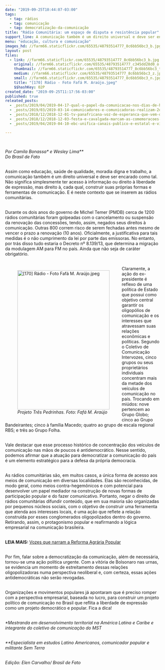 ```yaml
---
date: "2019-09-25T10:44:07-03:00"
tags:
  - tag: rádios
  - tag: comunicação
  - tag: democratização-da-comunicação
title: "Rádio Comunitária: um espaço de disputa e resistência popular"
support_line: A comunicação também é um direito universal e deve ser encarado como tal
menu: "educação, cultura e comunicação"
images_hd: //farm66.staticflickr.com/65535/48793514777_8c6bb56bc3_b.jpg
layout: post
files:
  - link: //farm66.staticflickr.com/65535/48793514777_8c6bb56bc3_b.jpg
    original: //farm66.staticflickr.com/65535/48793514777_c345dd28d0_o.jpg
    thumbnail: //farm66.staticflickr.com/65535/48793514777_8c6bb56bc3_t.jpg
    medium: //farm66.staticflickr.com/65535/48793514777_8c6bb56bc3_z.jpg
    small: //farm66.staticflickr.com/65535/48793514777_8c6bb56bc3_n.jpg
    title: "[170] Rádio - Foto Fafá M. Araújo.jpeg"
    $$hashKey: 02P
created_date: "2019-09-25T11:17:56-03:00"
published: true
releated_posts:
  - _posts/2019/04/2019-04-17-qual-o-papel-da-comunicacao-nos-dias-de-hoje.md
  - _posts/2019/03/2019-03-14-comunicadores-e-comunicadoras-realizam-2o-encontro-das-radios-livres-do-mst-no-ceara.md
  - _posts/2018/12/2018-12-01-tv-panafricana-voz-de-esperanca-que-vem-da-africa.md
  - _posts/2018/12/2018-12-03-festa-e-cavalgada-marcam-as-comemoracoes-de-aniversario-da-radio-camponesa.md
  - _posts/2019/04/2019-04-10-ebc-unifica-canais-publico-e-estatal-e-viola-constituicao.md

---
```

<p>&nbsp;</p>

<p><em>Por Camila Bonassa* e Wesley Lima**<br />
Do&nbsp;Brasil de Fato&nbsp;</em><br />
&nbsp;</p>

<p>Assim como educa&ccedil;&atilde;o, sa&uacute;de de qualidade, moradia digna e trabalho, a comunica&ccedil;&atilde;o tamb&eacute;m &eacute; um direito universal e deve ser encarado como tal. N&atilde;o significa simplesmente ter acesso &agrave; informa&ccedil;&atilde;o ou direito &agrave; liberdade de express&atilde;o, mas direito &agrave;, cada qual, construir suas pr&oacute;prias formas e ferramentas de comunica&ccedil;&atilde;o. E &eacute; neste contexto que se inserem as r&aacute;dios comunit&aacute;rias.<br />
&nbsp;</p>

<p>Durante os dois anos do governo de Michel Temer (PMDB) cerca de 1200 r&aacute;dios comunit&aacute;rias foram golpeadas com o cancelamento ou suspens&atilde;o da renova&ccedil;&atilde;o das concess&otilde;es, tendo, assim, negados seus direitos &agrave; comunica&ccedil;&atilde;o. Outras 800 correm risco de serem fechadas antes mesmo de vencer o prazo a renova&ccedil;&atilde;o (10 anos). Oficialmente, a justificativa para tais medidas &eacute; o n&atilde;o cumprimento da lei por parte das emissoras. No entanto, por tr&aacute;s disso tudo estaria o Decreto n&ordm; 8.139/13, que determina a migra&ccedil;&atilde;o da modulagem AM para FM no pa&iacute;s. Ainda que n&atilde;o seja de car&aacute;ter obrigat&oacute;rio.<br />
&nbsp;</p>

<figure class="image" style="float:left"><img alt="[170] Rádio - Foto Fafá M. Araújo.jpeg" height="454" src="//farm66.staticflickr.com/65535/48793514777_8c6bb56bc3_b.jpg" width="300" />
<figcaption><em>Projeto Tr&ecirc;s Pedrinhas. Foto: Faf&aacute; M. Ara&uacute;jo</em></figcaption>
</figure>

<p>Claramente, a a&ccedil;&atilde;o do ex-presidente &eacute; reflexo de uma pol&iacute;tica de Estado que possui como objetivo central garantir os oligop&oacute;lios de comunica&ccedil;&atilde;o e os interesses que atravessam suas rela&ccedil;&otilde;es econ&ocirc;micas e pol&iacute;ticas. Segundo o Coletivo de Comunica&ccedil;&atilde;o Intervozes, cinco grupos ou seus propriet&aacute;rios individuais concentram mais da metade dos ve&iacute;culos de comunica&ccedil;&atilde;o no pa&iacute;s. Trocando em mi&uacute;dos: nove pertencem ao Grupo Globo; cinco ao Grupo Bandeirantes; cinco &agrave; fam&iacute;lia Macedo; quatro ao grupo de escala regional RBS; e tr&ecirc;s ao Grupo Folha.<br />
&nbsp;</p>

<p>Vale destacar que esse processo hist&oacute;rico de concentra&ccedil;&atilde;o dos ve&iacute;culos de comunica&ccedil;&atilde;o nas m&atilde;os de poucos &eacute; antidemocr&aacute;tico. Nesse sentido, podemos afirmar que a atua&ccedil;&atilde;o para democratizar a comunica&ccedil;&atilde;o do pa&iacute;s &eacute; um elemento estrat&eacute;gico para a defesa da pr&oacute;pria democracia.<br />
&nbsp;</p>

<p>As r&aacute;dios comunit&aacute;rias s&atilde;o, em muitos casos, a &uacute;nica forma de acesso aos meios de comunica&ccedil;&atilde;o em diversas localidades. Elas s&atilde;o reconhecidas, de modo geral, como meios contra-hegem&ocirc;nicos e com potencial para desenvolver um papel mediador na constru&ccedil;&atilde;o de novas formas de participa&ccedil;&atilde;o popular e do fazer comunicativo. Portanto, negar o direito de r&aacute;dios comunit&aacute;rias difundir conte&uacute;do, que em sua maioria s&atilde;o organizadas por pequenos n&uacute;cleos sociais, com o objetivo de construir uma ferramenta que atenda aos interesses locais, &eacute; uma a&ccedil;&atilde;o que reflete a rela&ccedil;&atilde;o constru&iacute;da por esses conglomerados oligopolizados dentro do governo. Retirando, assim, o protagonismo popular e reafirmando a l&oacute;gica empresarial na comunica&ccedil;&atilde;o brasileira.</p>

<p><br />
<strong>LEIA MAIS:&nbsp;</strong><a href="http://www.mst.org.br/2018/05/06/vozes-que-narram-a-reforma-agraria-popular.html">Vozes que narram a Reforma Agr&aacute;ria Popular</a></p>

<p><br />
Por fim, falar sobre a democratiza&ccedil;&atilde;o da comunica&ccedil;&atilde;o, al&eacute;m de necess&aacute;ria, tornou-se uma a&ccedil;&atilde;o pol&iacute;tica urgente. Com a vit&oacute;ria de Bolsonaro nas urnas, se evidencia um momento de estreitamento dessas rela&ccedil;&otilde;es oligopolizadoras numa perspectiva neoliberal e, com certeza, essas a&ccedil;&otilde;es antidemocr&aacute;ticas n&atilde;o ser&atilde;o revogadas.<br />
&nbsp;</p>

<p>Organiza&ccedil;&otilde;es e movimentos populares j&aacute; apontaram que &eacute; preciso romper com a perspectiva empresarial, baseada no lucro, para construir um projeto pol&iacute;tico de comunica&ccedil;&atilde;o no Brasil que reflita a liberdade de express&atilde;o como um projeto democr&aacute;tico e popular. Fica a dica!<br />
&nbsp;</p>

<p><em>*Mestranda em desenvolvimento territorial na Am&eacute;rica Latina e Caribe e integrante do coletivo de comunica&ccedil;&atilde;o do MST</em><br />
&nbsp;</p>

<p><em>**Especialista em estudos Latino Americanos, comunicador popular e militante Sem Terra</em><br />
&nbsp;</p>

<p><em>Edi&ccedil;&atilde;o: Elen Carvalho/ Brasil de Fato</em></p>
